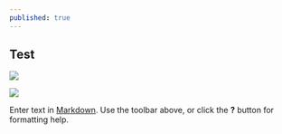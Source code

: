 ```yaml
---
published: true
---
```


## Test

![]({{site.baseurl}}/images/sunset-d863fdd4.jpeg)


![]({{site.baseurl}}/images/jekyll-logo.png)



Enter text in [Markdown](http://daringfireball.net/projects/markdown/). Use the toolbar above, or click the **?** button for formatting help.
